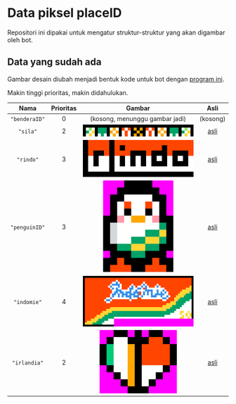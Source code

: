 # Data piksel placeID

Repositori ini dipakai untuk mengatur struktur-struktur yang akan digambar oleh bot.

## Data yang sudah ada

Gambar desain diubah menjadi bentuk kode untuk bot dengan [program ini](https://placeid.github.io/piksel/pengubah.html).

Makin tinggi prioritas, makin didahulukan.

| Nama | Prioritas | Gambar | Asli |
|:----:|:---------:|:------:|:----:|
| `"benderaID"` | 0 | (kosong, menunggu gambar jadi) | (kosong) |
| `"sila"` | 2 | ![gambar desain sila](https://raw.githubusercontent.com/placeID/piksel/main/gambar/2-x16-sila-pancasila.png) | [asli](https://github.com/placeID/piksel/blob/main/gambar/2-sila-pancasila.png) |
| `"rindo"` | 3 | ![gambar desain rindo](https://raw.githubusercontent.com/placeID/piksel/main/gambar/3-x16-r-indo.png) | [asli](https://github.com/placeID/piksel/blob/main/gambar/3-r-indo.png) |
| `"penguinID"` | 3 | ![gambar desain penguinID](https://raw.githubusercontent.com/placeID/piksel/main/gambar/4-x16-penguin-ID.png) | [asli](https://github.com/placeID/piksel/blob/main/gambar/4-penguin-ID.png) |
| `"indomie"` | 4 | ![gambar desain indomie](https://raw.githubusercontent.com/placeID/piksel/main/gambar/5-x16-indomie.png) | [asli](https://github.com/placeID/piksel/blob/main/gambar/5-indomie.png) |
| `"irlandia"` | 2 | ![gambar desain irlandia](https://raw.githubusercontent.com/placeID/piksel/main/gambar/6-x16-irlandia.png) | [asli](https://github.com/placeID/piksel/blob/main/gambar/6-irlandia.png) |
